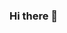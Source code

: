 ### Hi there 👋

<!--
**Ambakane7/Ambakane7** is a ✨ _special_ ✨ repository because its `README.md` (this file) appears on your GitHub profile.

Here are some ideas to get you started:

- 🔭 I’m currently working on 
- 🌱 I’m currently learning NLP and Deep Learning
- 👯 I’m looking to collaborate on ...
- 🤔 I’m looking for help with ...
- 💬 Ask me about Machine Learning Algorithme
- 📫 How to reach me: ...
- 😄 Pronouns: ...
- ⚡ Fun fact: ...
- [![Mon statut GitHub](https://github-readme-stats.vercel.app/api?username=Ambakane7&show_icons=true&theme=radical)](https://github.com/anuraghazra/github-readme-stats)

-->
